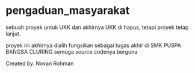 # pengaduan_masyarakat
sebuah proyek untuk UKK dan akhirnya UKK di hapus, tetapi proyek tetap lanjut.

proyek ini akhirnya dialih fungsikan sebagai tugas akhir di SMK PUSPA BANGSA CLURING
semoga source codenya berguna

Created by. Novan Rohman
